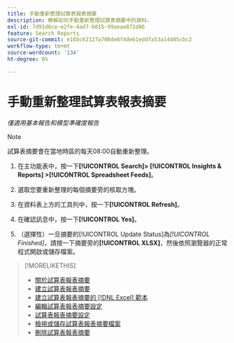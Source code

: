 ```yaml
---
title: 手動重新整理試算表報表摘要
description: 瞭解如何手動重新整理試算表摘要中的資料。
exl-id: 7d91d6ce-e2fe-4ad7-b015-99aeae872d86
feature: Search Reports
source-git-commit: e16bc62127a708de8f4deb1eddfa53a14405cbc2
workflow-type: tm+mt
source-wordcount: '134'
ht-degree: 0%

---
```


# 手動重新整理試算表報表摘要

*僅適用基本報告和模型準確度報告*

>[!NOTE]
>
>試算表摘要會在當地時區的每天08:00自動重新整理。

1. 在主功能表中，按一下&#x200B;**[!UICONTROL Search]> [!UICONTROL Insights & Reports] >[!UICONTROL Spreadsheet Feeds]**。

1. 選取您要重新整理的每個摘要旁的核取方塊。

1. 在資料表上方的工具列中，按一下&#x200B;**[!UICONTROL Refresh]**。

1. 在確認訊息中，按一下&#x200B;**[!UICONTROL Yes]**。

1. （選擇性）一旦摘要的[!UICONTROL Update Status]為&#x200B;*[!UICONTROL Finished]*，請按一下摘要旁的&#x200B;**[!UICONTROL XLSX]**，然後依照瀏覽器的正常程式開啟或儲存檔案。

>[!MORELIKETHIS]
>
>* [關於試算表報表摘要](spreadsheet-feed-about.md)
>* [建立試算表報表摘要](spreadsheet-feed-create.md)
>* [建立試算表報表摘要的 [!DNL Excel] 範本](spreadsheet-feed-create-excel-template.md)
>* [編輯試算表報表摘要設定](spreadsheet-feed-edit.md)
>* [試算表報表摘要設定](spreadsheet-feed-settings.md)
>* [檢視或儲存試算表報表摘要檔案](spreadsheet-feed-view-or-save.md)
>* [刪除試算表報表摘要](spreadsheet-feed-delete.md)
